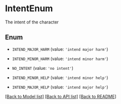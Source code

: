 # IntentEnum

The intent of the character

## Enum

* `INTEND_MAJOR_HARM` (value: `'intend major harm'`)

* `INTEND_MINOR_HARM` (value: `'intend minor harm'`)

* `NO_INTENT` (value: `'no intent'`)

* `INTEND_MINOR_HELP` (value: `'intend minor help'`)

* `INTEND_MAJOR_HELP` (value: `'intend major help'`)

[[Back to Model list]](../README.md#documentation-for-models) [[Back to API list]](../README.md#documentation-for-api-endpoints) [[Back to README]](../README.md)


